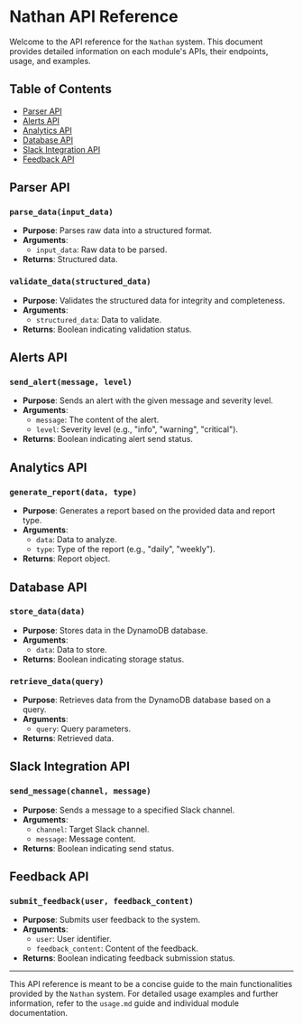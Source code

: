 # Nathan API Reference

Welcome to the API reference for the `Nathan` system. This document provides detailed information on each module's APIs, their endpoints, usage, and examples.

## Table of Contents

- [Parser API](#parser-api)
- [Alerts API](#alerts-api)
- [Analytics API](#analytics-api)
- [Database API](#database-api)
- [Slack Integration API](#slack-integration-api)
- [Feedback API](#feedback-api)

## Parser API

### `parse_data(input_data)`
- **Purpose**: Parses raw data into a structured format.
- **Arguments**:
  - `input_data`: Raw data to be parsed.
- **Returns**: Structured data.

### `validate_data(structured_data)`
- **Purpose**: Validates the structured data for integrity and completeness.
- **Arguments**:
  - `structured_data`: Data to validate.
- **Returns**: Boolean indicating validation status.

## Alerts API

### `send_alert(message, level)`
- **Purpose**: Sends an alert with the given message and severity level.
- **Arguments**:
  - `message`: The content of the alert.
  - `level`: Severity level (e.g., "info", "warning", "critical").
- **Returns**: Boolean indicating alert send status.

## Analytics API

### `generate_report(data, type)`
- **Purpose**: Generates a report based on the provided data and report type.
- **Arguments**:
  - `data`: Data to analyze.
  - `type`: Type of the report (e.g., "daily", "weekly").
- **Returns**: Report object.

## Database API

### `store_data(data)`
- **Purpose**: Stores data in the DynamoDB database.
- **Arguments**:
  - `data`: Data to store.
- **Returns**: Boolean indicating storage status.

### `retrieve_data(query)`
- **Purpose**: Retrieves data from the DynamoDB database based on a query.
- **Arguments**:
  - `query`: Query parameters.
- **Returns**: Retrieved data.

## Slack Integration API

### `send_message(channel, message)`
- **Purpose**: Sends a message to a specified Slack channel.
- **Arguments**:
  - `channel`: Target Slack channel.
  - `message`: Message content.
- **Returns**: Boolean indicating send status.

## Feedback API

### `submit_feedback(user, feedback_content)`
- **Purpose**: Submits user feedback to the system.
- **Arguments**:
  - `user`: User identifier.
  - `feedback_content`: Content of the feedback.
- **Returns**: Boolean indicating feedback submission status.

---

This API reference is meant to be a concise guide to the main functionalities provided by the `Nathan` system. For detailed usage examples and further information, refer to the `usage.md` guide and individual module documentation.
